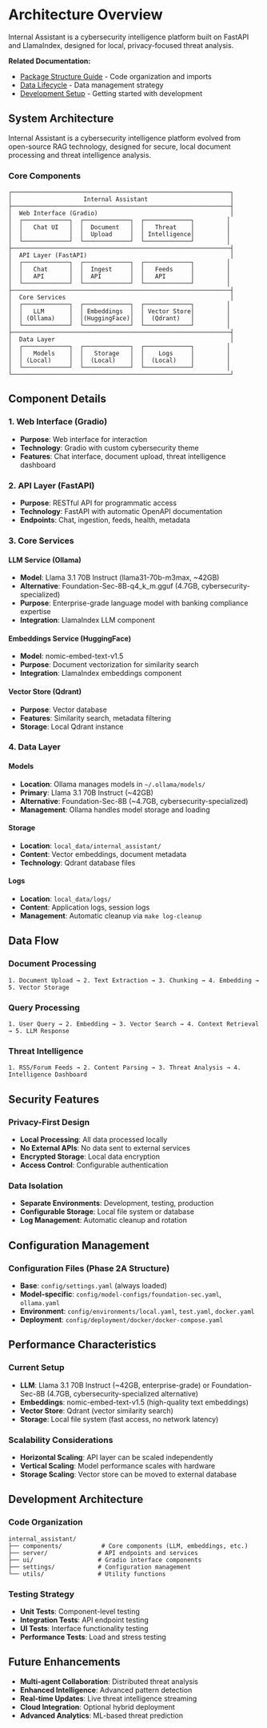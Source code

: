 # Architecture Overview

Internal Assistant is a cybersecurity intelligence platform built on FastAPI and LlamaIndex, designed for local, privacy-focused threat analysis.

**Related Documentation:**
- [Package Structure Guide](../development/package-structure.md) - Code organization and imports
- [Data Lifecycle](data-lifecycle.md) - Data management strategy
- [Development Setup](../development/setup.md) - Getting started with development

## System Architecture

Internal Assistant is a cybersecurity intelligence platform evolved from open-source RAG technology, designed for secure, local document processing and threat intelligence analysis.

### Core Components

```
┌─────────────────────────────────────────────────────────────┐
│                    Internal Assistant                       │
├─────────────────────────────────────────────────────────────┤
│  Web Interface (Gradio)                                     │
│  ┌─────────────┐  ┌─────────────┐  ┌─────────────┐         │
│  │   Chat UI   │  │  Document   │  │   Threat    │         │
│  │             │  │  Upload     │  │ Intelligence│         │
│  └─────────────┘  └─────────────┘  └─────────────┘         │
├─────────────────────────────────────────────────────────────┤
│  API Layer (FastAPI)                                        │
│  ┌─────────────┐  ┌─────────────┐  ┌─────────────┐         │
│  │   Chat      │  │  Ingest     │  │   Feeds     │         │
│  │   API       │  │  API        │  │   API       │         │
│  └─────────────┘  └─────────────┘  └─────────────┘         │
├─────────────────────────────────────────────────────────────┤
│  Core Services                                              │
│  ┌─────────────┐  ┌─────────────┐  ┌─────────────┐         │
│  │   LLM       │  │ Embeddings  │  │ Vector Store│         │
│  │ (Ollama)    │  │(HuggingFace)│  │  (Qdrant)   │         │
│  └─────────────┘  └─────────────┘  └─────────────┘         │
├─────────────────────────────────────────────────────────────┤
│  Data Layer                                                 │
│  ┌─────────────┐  ┌─────────────┐  ┌─────────────┐         │
│  │   Models    │  │   Storage   │  │    Logs     │         │
│  │ (Local)     │  │  (Local)    │  │  (Local)    │         │
│  └─────────────┘  └─────────────┘  └─────────────┘         │
└─────────────────────────────────────────────────────────────┘
```

## Component Details

### 1. Web Interface (Gradio)
- **Purpose**: Web interface for interaction
- **Technology**: Gradio with custom cybersecurity theme
- **Features**: Chat interface, document upload, threat intelligence dashboard

### 2. API Layer (FastAPI)
- **Purpose**: RESTful API for programmatic access
- **Technology**: FastAPI with automatic OpenAPI documentation
- **Endpoints**: Chat, ingestion, feeds, health, metadata

### 3. Core Services

#### LLM Service (Ollama)
- **Model**: Llama 3.1 70B Instruct (llama31-70b-m3max, ~42GB)
- **Alternative**: Foundation-Sec-8B-q4_k_m.gguf (4.7GB, cybersecurity-specialized)
- **Purpose**: Enterprise-grade language model with banking compliance expertise
- **Integration**: LlamaIndex LLM component

#### Embeddings Service (HuggingFace)
- **Model**: nomic-embed-text-v1.5
- **Purpose**: Document vectorization for similarity search
- **Integration**: LlamaIndex embeddings component

#### Vector Store (Qdrant)
- **Purpose**: Vector database
- **Features**: Similarity search, metadata filtering
- **Storage**: Local Qdrant instance

### 4. Data Layer

#### Models
- **Location**: Ollama manages models in `~/.ollama/models/`
- **Primary**: Llama 3.1 70B Instruct (~42GB)
- **Alternative**: Foundation-Sec-8B (~4.7GB, cybersecurity-specialized)
- **Management**: Ollama handles model storage and loading

#### Storage
- **Location**: `local_data/internal_assistant/`
- **Content**: Vector embeddings, document metadata
- **Technology**: Qdrant database files

#### Logs
- **Location**: `local_data/logs/`
- **Content**: Application logs, session logs
- **Management**: Automatic cleanup via `make log-cleanup`

## Data Flow

### Document Processing
```
1. Document Upload → 2. Text Extraction → 3. Chunking → 4. Embedding → 5. Vector Storage
```

### Query Processing
```
1. User Query → 2. Embedding → 3. Vector Search → 4. Context Retrieval → 5. LLM Response
```

### Threat Intelligence
```
1. RSS/Forum Feeds → 2. Content Parsing → 3. Threat Analysis → 4. Intelligence Dashboard
```

## Security Features

### Privacy-First Design
- **Local Processing**: All data processed locally
- **No External APIs**: No data sent to external services
- **Encrypted Storage**: Local data encryption
- **Access Control**: Configurable authentication

### Data Isolation
- **Separate Environments**: Development, testing, production
- **Configurable Storage**: Local file system or database
- **Log Management**: Automatic cleanup and rotation

## Configuration Management

### Configuration Files (Phase 2A Structure)
- **Base**: `config/settings.yaml` (always loaded)
- **Model-specific**: `config/model-configs/foundation-sec.yaml`, `ollama.yaml`
- **Environment**: `config/environments/local.yaml`, `test.yaml`, `docker.yaml`
- **Deployment**: `config/deployment/docker/docker-compose.yaml`

## Performance Characteristics

### Current Setup
- **LLM**: Llama 3.1 70B Instruct (~42GB, enterprise-grade) or Foundation-Sec-8B (4.7GB, cybersecurity-specialized alternative)
- **Embeddings**: nomic-embed-text-v1.5 (high-quality text embeddings)
- **Vector Store**: Qdrant (vector similarity search)
- **Storage**: Local file system (fast access, no network latency)

### Scalability Considerations
- **Horizontal Scaling**: API layer can be scaled independently
- **Vertical Scaling**: Model performance scales with hardware
- **Storage Scaling**: Vector store can be moved to external database

## Development Architecture

### Code Organization
```
internal_assistant/
├── components/           # Core components (LLM, embeddings, etc.)
├── server/              # API endpoints and services
├── ui/                  # Gradio interface components
├── settings/            # Configuration management
└── utils/               # Utility functions
```

### Testing Strategy
- **Unit Tests**: Component-level testing
- **Integration Tests**: API endpoint testing
- **UI Tests**: Interface functionality testing
- **Performance Tests**: Load and stress testing

## Future Enhancements

- **Multi-agent Collaboration**: Distributed threat analysis
- **Enhanced Intelligence**: Advanced pattern detection
- **Real-time Updates**: Live threat intelligence streaming
- **Cloud Integration**: Optional hybrid deployment
- **Advanced Analytics**: ML-based threat prediction

